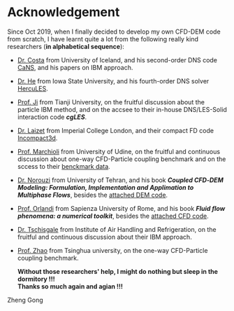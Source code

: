 # Acknowledgement  
  Since Oct 2019, when I finally decided to develop my own CFD-DEM code from scratch, I have learnt quite a lot from the following really kind researchers (**in alphabetical sequence**):
* [Dr. Costa](https://p-costa.github.io/) from University of Iceland, and his second-order DNS code [CaNS](https://github.com/p-costa/CaNS), and his papers on IBM approach.
* [Dr. He](https://www.engineering.iastate.edu/people/profile/phe/) from Iowa State University, and his fourth-order DNS solver [HercuLES](https://github.com/friedenhe/hercules).
* [Prof. Ji](http://faculty.tju.edu.cn/060018/zh_CN/index.htm) from Tianji University, on the fruitful discussion about the particle IBM method, and on the accsee to their in-house DNS/LES-Solid interaction code ***cgLES***.
* [Dr. Laizet](http://www.imperial.ac.uk/people/s.laizet) from Imperial College London, and their compact FD code [Incompact3d](https://github.com/xcompact3d/Incompact3d).
* [Prof. Marchioli](http://158.110.32.35/) from University of Udine, on the fruitful and continuous discussion about one-way CFD-Particle coupling benchmark and on the sccess to their [benckmark data](http://158.110.32.35/download/DNS-TEST-CASE/).
* [Dr. Norouzi](https://www.researchgate.net/profile/Hamid-Norourzi) from University of Tehran, and his book ***Coupled CFD‐DEM Modeling: Formulation, Implementation and Applimation to Multiphase Flows***, besides the [attached DEM code](https://www.wiley.com//legacy/wileychi/norouzi/form.html?type=SupplementaryMaterial).
* [Prof. Orlandi](http://dma.ing.uniroma1.it/users/orlandi/resume.html) from Sapienza University of Rome, and his book ***Fluid flow phenomena: a numerical toolkit***, besides the [attached CFD code](http://dma.ing.uniroma1.it/users/orlandi/diskette.tar.gz).
* [Dr. Tschisgale](https://www.researchgate.net/profile/Silvio-Tschisgale) from Institute of Air Handling and Refrigeration, on the fruitful and continuous discussion about their IBM approach.
* [Prof. Zhao](http://www.hy.tsinghua.edu.cn/publish/hy/1734/2016/20160906103444054482650/20160906103444054482650_.html) from Tsinghua university, on the one-way CFD-Particle coupling benchmark. 


  **Without those researchers' help, I might do nothing but sleep in the dormitory !!!**  
  **Thanks so much again and agian !!!**    

Zheng Gong
